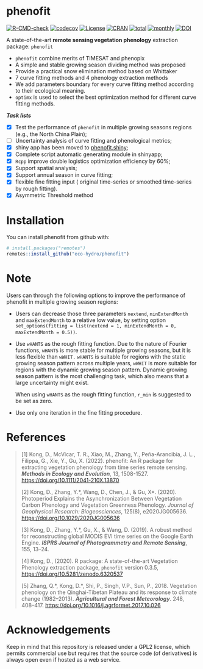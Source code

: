 
# phenofit

[![R-CMD-check](https://github.com/eco-hydro/phenofit/workflows/R-CMD-check/badge.svg)](https://github.com/eco-hydro/phenofit/actions)
[![codecov](https://codecov.io/gh/eco-hydro/phenofit/branch/master/graph/badge.svg)](https://app.codecov.io/gh/eco-hydro/phenofit)
[![License](http://img.shields.io/badge/license-GPL%20%28%3E=%202%29-brightgreen.svg?style=flat)](http://www.gnu.org/licenses/gpl-2.0.html)
[![CRAN](http://www.r-pkg.org/badges/version/phenofit)](https://cran.r-project.org/package=phenofit)
[![total](http://cranlogs.r-pkg.org/badges/grand-total/phenofit)](https://www.rpackages.io/package/phenofit)
[![monthly](http://cranlogs.r-pkg.org/badges/phenofit)](https://www.rpackages.io/package/phenofit)
[![DOI](https://zenodo.org/badge/DOI/10.5281/zenodo.6320537.svg)](https://doi.org/10.5281/zenodo.6320537)

A state-of-the-art **remote sensing vegetation phenology** extraction
package: `phenofit`

-   `phenofit` combine merits of TIMESAT and phenopix
-   A simple and stable growing season dividing method was proposed
-   Provide a practical snow elimination method based on Whittaker
-   7 curve fitting methods and 4 phenology extraction methods
-   We add parameters boundary for every curve fitting method according
    to their ecological meaning.
-   `optimx` is used to select the best optimization method for different
    curve fitting methods.

***Task lists***

-   [x] Test the performance of `phenofit` in multiple growing seasons
    regions (e.g., the North China Plain);
-   [ ] Uncertainty analysis of curve fitting and phenological metrics;
-   [x] shiny app has been moved to
    [phenofit.shiny](https://github.com/eco-hydro/phenofit.shiny);
-   [x] Complete script automatic generating module in shinyapp;
-   [x] `Rcpp` improve double logistics optimization efficiency by 60%;
-   [x] Support spatial analysis;
-   [x] Support annual season in curve fitting;
-   [x] flexible fine fitting input ( original time-series or smoothed
    time-series by rough fitting).
-   [x] Asymmetric Threshold method

<!-- ![title](man/Figure/Figure1_phenofit_flowchart.svg)

*<u>Figure 1. The flowchart of phenology extraction in `phenofit`.</u>* -->

# Installation

You can install phenofit from github with:

``` r
# install.packages("remotes")
remotes::install_github("eco-hydro/phenofit")
```

# Note

Users can through the following options to improve the performance of phenofit in multiple growing 
season regions:

- Users can decrease those three parameters `nextend`, `minExtendMonth` and
  `maxExtendMonth` to a relative low value, by setting option 
  `set_options(fitting = list(nextend = 1, minExtendMonth = 0, maxExtendMonth = 0.5))`.

- Use `wHANTS` as the rough fitting function. Due to the nature of Fourier
  functions, `wHANTS` is more stable for multiple growing seasons, but it is
  less flexible than `wWHIT.` `wHANTS` is suitable for regions with the static
  growing season pattern across multiple years, `wWHIT` is more suitable for
  regions with the dynamic growing season pattern. Dynamic growing season
  pattern is the most challenging task, which also means that a large
  uncertainty might exist.

  When using `wHANTS` as the rough fitting function, `r_min` is suggested to be
  set as zero.

- Use only one iteration in the fine fitting procedure.


# **References**

> [1] Kong, D., McVicar, T. R., Xiao, M., Zhang, Y., Peña-Arancibia, J. L., Filippa, G., Xie, Y., Gu, X. (2022). phenofit: An R package for extracting vegetation phenology from time series remote sensing. __*Methods in Ecology and Evolution*__, 13, 1508-1527. <https://doi.org/10.1111/2041-210X.13870>
> 
> [2] Kong, D., Zhang, Y.\*, Wang, D., Chen, J., & Gu, X\*. (2020).
> Photoperiod Explains the Asynchronization Between Vegetation Carbon
> Phenology and Vegetation Greenness Phenology. 
> *Journal of Geophysical Research: Biogeosciences*, 125(8), e2020JG005636.
> <https://doi.org/10.1029/2020JG005636>
>
> [3] Kong, D., Zhang, Y.\*, Gu, X., & Wang, D. (2019). A robust method
> for reconstructing global MODIS EVI time series on the Google Earth
> Engine. __*ISPRS Journal of Photogrammetry and Remote Sensing*__, 155,
> 13–24.
>
> [4] Kong, D., (2020). R package: A state-of-the-art Vegetation
> Phenology extraction package, `phenofit` version 0.3.5,
> <https://doi.org/10.5281/zenodo.6320537>
>
> [5] Zhang, Q.\*, Kong, D.\*, Shi, P., Singh, V.P., Sun, P., 2018.
> Vegetation phenology on the Qinghai-Tibetan Plateau and its response
> to climate change (1982–2013). __*Agricultural and Forest Meteorology*__. 248, 408–417.
> <https://doi.org/10.1016/j.agrformet.2017.10.026>


# Acknowledgements

Keep in mind that this repository is released under a GPL2 license,
which permits commercial use but requires that the source code (of
derivatives) is always open even if hosted as a web service.
